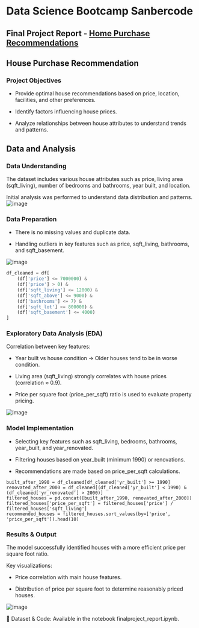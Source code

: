 # Data Science Bootcamp Sanbercode

Final Project Report - [Home Purchase Recommendations](https://github.com/culxe/sanber-datascience/blob/main/final%20project/Laporan%20Final%20Project%20Data%20Science.pdf)
---

## House Purchase Recommendation

### Project Objectives

- Provide optimal house recommendations based on price, location, facilities, and other preferences.

- Identify factors influencing house prices.

- Analyze relationships between house attributes to understand trends and patterns.

## Data and Analysis

### Data Understanding

The dataset includes various house attributes such as price, living area (sqft_living), number of bedrooms and bathrooms, year built, and location.

Initial analysis was performed to understand data distribution and patterns.
![image](https://github.com/user-attachments/assets/56a5249b-24ff-42b9-9dca-0e569d49502d)


### Data Preparation

- There is no missing values and duplicate data.

- Handling outliers in key features such as price, sqft_living, bathrooms, and sqft_basement.

![image](https://github.com/user-attachments/assets/34a9dbab-8426-4fd5-be1a-9b1605cf21bf)

```python
df_cleaned = df[
    (df['price'] <= 7000000) &
    (df['price'] > 0) &
    (df['sqft_living'] <= 12000) &
    (df['sqft_above'] <= 9000) &
    (df['bathrooms'] <= 7) &
    (df['sqft_lot'] <= 800000) &
    (df['sqft_basement'] <= 4000)
]
```


### Exploratory Data Analysis (EDA)

Correlation between key features:

- Year built vs house condition → Older houses tend to be in worse condition.

- Living area (sqft_living) strongly correlates with house prices (correlation ≈ 0.9).

- Price per square foot (price_per_sqft) ratio is used to evaluate property pricing.

![image](https://github.com/user-attachments/assets/0d63199e-5324-42b5-b280-9a3a2f4ecd86)


### Model Implementation

- Selecting key features such as sqft_living, bedrooms, bathrooms, year_built, and year_renovated.

- Filtering houses based on year_built (minimum 1990) or renovations.

- Recommendations are made based on price_per_sqft calculations.

```
built_after_1990 = df_cleaned[df_cleaned['yr_built'] >= 1990]
renovated_after_2000 = df_cleaned[(df_cleaned['yr_built'] < 1990) & (df_cleaned['yr_renovated'] > 2000)]
filtered_houses = pd.concat([built_after_1990, renovated_after_2000])
filtered_houses['price_per_sqft'] = filtered_houses['price'] / filtered_houses['sqft_living']
recommended_houses = filtered_houses.sort_values(by=['price', 'price_per_sqft']).head(10)

```


### Results & Output

The model successfully identified houses with a more efficient price per square foot ratio.

Key visualizations:

- Price correlation with main house features.

- Distribution of price per square foot to determine reasonably priced houses.

![image](https://github.com/user-attachments/assets/f571bd40-3c29-4d35-8744-c5d8dc4d2463)



📁 Dataset & Code: Available in the notebook finalproject_report.ipynb.
